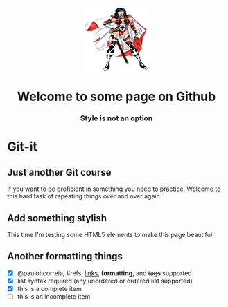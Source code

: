 <p align="center">
  <img src="https://github.com/paulohcorreia/hello-world/blob/master/lady_sif_of_asgard_by_spiderguile.png" alt="Welcome" height="150 px" width="150 px">
</p>

<h1 align="center">Welcome to some page on Github</h1>

<h3 align="center">Style is not an option</h3>

# Git-it

<h2>
  <span class='icon icon-info'></span> Just another Git course
</h2>

If you want to be proficient in something you need to practice. Welcome to this hard task of repeating things over and over again.

<h2>
  <span class='icon icon-device-camera-video'></span> Add something stylish
</h2>

This time I'm testing some HTML5 elements to make this page beautiful.

## Another formatting things

- [x] @paulohcorreia, #refs, [links](), **formatting**, and <del>tags</del> supported
- [x] list syntax required (any unordered or ordered list supported)
- [x] this is a complete item
- [ ] this is an incomplete item
